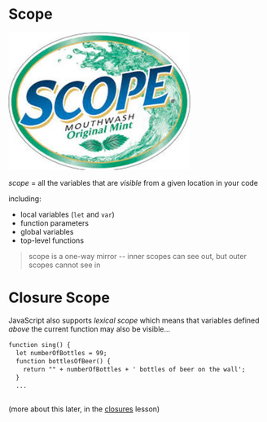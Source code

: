 # Scope

![scope](scope.jpg)

*scope* = all the variables that are *visible* from a given location in your code

including:

  * local variables (`let` and `var`)
  * function parameters
  * global variables
  * top-level functions

> scope is a one-way mirror -- inner scopes can see out, but outer scopes cannot see in

# Closure Scope

JavaScript also supports *lexical scope* which means that variables defined *above* the current function may also be visible...

```
function sing() {
  let numberOfBottles = 99;
  function bottlesOfBeer() {
    return "" + numberOfBottles + ' bottles of beer on the wall';
  }
  ...
  
```

(more about this later, in the [closures](/javascript/closures) lesson)

